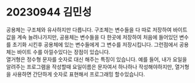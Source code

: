 # 20230944 김민성
공용체는 구조체와 유사하지만 다릅니다.
구조체는 변수들을 다 따로 저장하여 바이트 값을 계속 늘려나가지만,
공용체는 변수들을 다 한곳에 저장하여 처음에 들어있던 변수를 초기화 시킨후 공용체에 있는 변수들에게 그 변수를 저장시킵니다.
그런점에서 공용체는 바이트 수를 아낄수있다는 장점이 있습니다.<br/>
열거형은 정수형 문자를 숫자로 대신 해주는 특징이 있습니다. 예를 들어, 내가 요일을 알려주는 프로그램을 작성할때 요일이름은 문자여서 하나하나 작성해야하지만, 열거형을 사용하면 간단하게 숫자로 표현해서 프로그래밍 할수있습니다.
